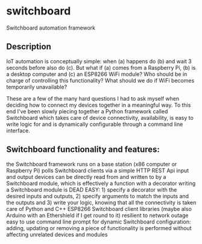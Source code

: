 # switchboard
Switchboard automation framework

## Description

IoT automation is conceptually simple: when (a) happens do (b) and wait 3 seconds before also do (c). But what if (a) comes from a Raspberry Pi, (b) is a desktop computer and (c) an ESP8266 WiFi module? Who should be in charge of controlling this functionality? What should we do if WiFi becomes temporarily unavailable? 

These are a few of the many hard questions I had to ask myself when deciding how to connect my devices together in a meaningful way. To this end I've been slowly piecing together a Python framework called Switchboard which takes care of device connectivity, availability, is easy to write logic for and is dynamically configurable through a command line interface.

## Switchboard functionality and features:

the Switchboard framework runs on a base station (x86 computer or Raspberry Pi)
polls Switchboard clients via a simple HTTP REST Api
input and output devices can be directly read from and written to by a Switchboard module, which is effectively a function with a decorator
writing a Switchboard module is DEAD EASY: 1) specify a decorator with the desired inputs and outputs, 2) specify arguments to match the inputs and the outputs and 3) write your logic, knowing that all the connectivity is taken care of
Python and C++ ESP8266 Switchboard client libraries (maybe also Arduino with an Ethershield if I get round to it)
resilient to network outage
easy to use command line prompt for dynamic Switchboard configuration: adding, updating or removing a piece of functionality is performed without affecting unrelated devices and modules
